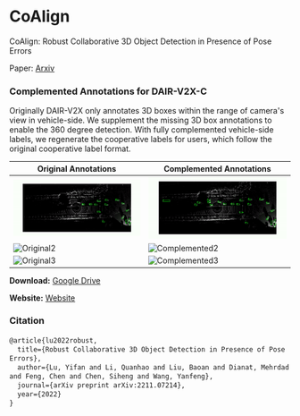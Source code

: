 # CoAlign
CoAlign: Robust Collaborative 3D Object Detection in Presence of Pose Errors  

Paper: [Arxiv](https://arxiv.org/abs/2211.07214)

### Complemented Annotations for DAIR-V2X-C
Originally DAIR-V2X only annotates 3D boxes within the range of camera's view in vehicle-side. We supplement the missing 3D box annotations to enable the 360 degree detection. With fully complemented vehicle-side labels, we regenerate the cooperative labels for users, which follow the original cooperative label format.

Original Annotations | Complemented Annotations 
---|---
![Original1](img/dair-v2x_compare_gif/before1.gif) | ![Complemented1](img/dair-v2x_compare_gif/after1.gif)
![Original2](img/dair-v2x_compare_gif/before2.gif) | ![Complemented2](img/dair-v2x_compare_gif/after2.gif)
![Original3](img/dair-v2x_compare_gif/before3.gif) | ![Complemented3](img/dair-v2x_compare_gif/after3.gif)


**Download:** [Google Drive](https://drive.google.com/file/d/13g3APNeHBVjPcF-nTuUoNOSGyTzdfnUK/view?usp=sharing)

**Website:** [Website](https://siheng-chen.github.io/dataset/dair-v2x-c-complemented/)

### Citation
```
@article{lu2022robust,
  title={Robust Collaborative 3D Object Detection in Presence of Pose Errors},
  author={Lu, Yifan and Li, Quanhao and Liu, Baoan and Dianat, Mehrdad and Feng, Chen and Chen, Siheng and Wang, Yanfeng},
  journal={arXiv preprint arXiv:2211.07214},
  year={2022}
}
```
